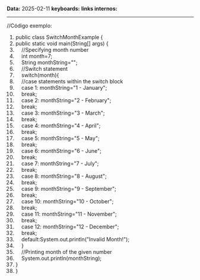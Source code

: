 
**Data:** 2025-02-11
**keyboards:** 
**links internos:** 
___

//Código exemplo: 

1. public class SwitchMonthExample {    
2. public static void main(String[] args) {    
3.     //Specifying month number  
4.     int month=7;    
5.     String monthString="";  
6.     //Switch statement  
7.     switch(month){    
8.     //case statements within the switch block  
9.     case 1: monthString="1 - January";  
10.     break;    
11.     case 2: monthString="2 - February";  
12.     break;    
13.     case 3: monthString="3 - March";  
14.     break;    
15.     case 4: monthString="4 - April";  
16.     break;    
17.     case 5: monthString="5 - May";  
18.     break;    
19.     case 6: monthString="6 - June";  
20.     break;    
21.     case 7: monthString="7 - July";  
22.     break;    
23.     case 8: monthString="8 - August";  
24.     break;    
25.     case 9: monthString="9 - September";  
26.     break;    
27.     case 10: monthString="10 - October";  
28.     break;    
29.     case 11: monthString="11 - November";  
30.     break;    
31.     case 12: monthString="12 - December";  
32.     break;    
33.     default:System.out.println("Invalid Month!");    
34.     }    
35.     //Printing month of the given number  
36.     System.out.println(monthString);  
37. }    
38. }